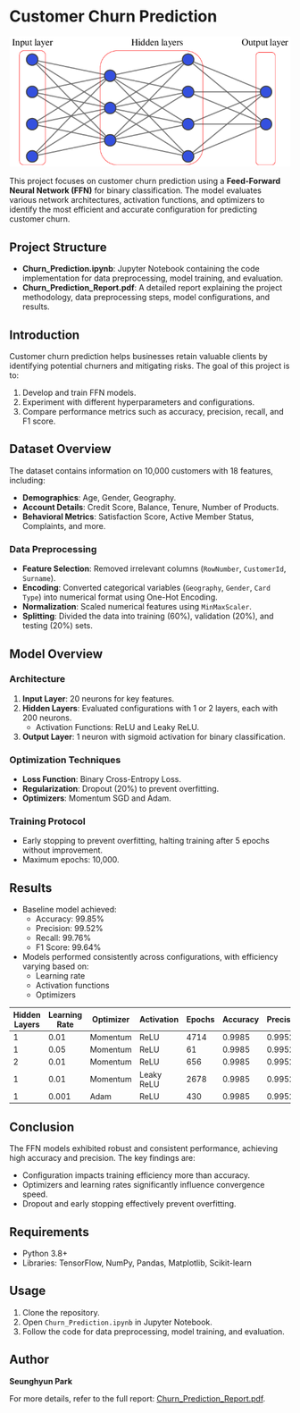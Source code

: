 # Customer Churn Prediction

![Feed-Forward Neural Network](images/FFN.png)

This project focuses on customer churn prediction using a **Feed-Forward Neural Network (FFN)** for binary classification. The model evaluates various network architectures, activation functions, and optimizers to identify the most efficient and accurate configuration for predicting customer churn.

## Project Structure

- **Churn_Prediction.ipynb**: Jupyter Notebook containing the code implementation for data preprocessing, model training, and evaluation.
- **Churn_Prediction_Report.pdf**: A detailed report explaining the project methodology, data preprocessing steps, model configurations, and results.

## Introduction

Customer churn prediction helps businesses retain valuable clients by identifying potential churners and mitigating risks. The goal of this project is to:

1. Develop and train FFN models.
2. Experiment with different hyperparameters and configurations.
3. Compare performance metrics such as accuracy, precision, recall, and F1 score.

## Dataset Overview

The dataset contains information on 10,000 customers with 18 features, including:

- **Demographics**: Age, Gender, Geography.
- **Account Details**: Credit Score, Balance, Tenure, Number of Products.
- **Behavioral Metrics**: Satisfaction Score, Active Member Status, Complaints, and more.

### Data Preprocessing

- **Feature Selection**: Removed irrelevant columns (`RowNumber`, `CustomerId`, `Surname`).
- **Encoding**: Converted categorical variables (`Geography`, `Gender`, `Card Type`) into numerical format using One-Hot Encoding.
- **Normalization**: Scaled numerical features using `MinMaxScaler`.
- **Splitting**: Divided the data into training (60%), validation (20%), and testing (20%) sets.

## Model Overview

### Architecture

1. **Input Layer**: 20 neurons for key features.
2. **Hidden Layers**: Evaluated configurations with 1 or 2 layers, each with 200 neurons.
   - Activation Functions: ReLU and Leaky ReLU.
3. **Output Layer**: 1 neuron with sigmoid activation for binary classification.

### Optimization Techniques

- **Loss Function**: Binary Cross-Entropy Loss.
- **Regularization**: Dropout (20%) to prevent overfitting.
- **Optimizers**: Momentum SGD and Adam.

### Training Protocol

- Early stopping to prevent overfitting, halting training after 5 epochs without improvement.
- Maximum epochs: 10,000.

## Results

- Baseline model achieved:
  - Accuracy: 99.85%
  - Precision: 99.52%
  - Recall: 99.76%
  - F1 Score: 99.64%
- Models performed consistently across configurations, with efficiency varying based on:
  - Learning rate
  - Activation functions
  - Optimizers

| Hidden Layers | Learning Rate | Optimizer | Activation | Epochs | Accuracy | Precision | Recall | F1   |
|---------------|---------------|-----------|------------|--------|----------|-----------|--------|-------|
| 1             | 0.01          | Momentum  | ReLU       | 4714   | 0.9985   | 0.9952    | 0.9976 | 0.9964 |
| 1             | 0.05          | Momentum  | ReLU       | 61     | 0.9985   | 0.9952    | 0.9976 | 0.9964 |
| 2             | 0.01          | Momentum  | ReLU       | 656    | 0.9985   | 0.9952    | 0.9976 | 0.9964 |
| 1             | 0.01          | Momentum  | Leaky ReLU | 2678   | 0.9985   | 0.9952    | 0.9976 | 0.9964 |
| 1             | 0.001         | Adam      | ReLU       | 430    | 0.9985   | 0.9952    | 0.9976 | 0.9964 |

## Conclusion

The FFN models exhibited robust and consistent performance, achieving high accuracy and precision. The key findings are:

- Configuration impacts training efficiency more than accuracy.
- Optimizers and learning rates significantly influence convergence speed.
- Dropout and early stopping effectively prevent overfitting.

## Requirements

- Python 3.8+
- Libraries: TensorFlow, NumPy, Pandas, Matplotlib, Scikit-learn

## Usage

1. Clone the repository.
2. Open `Churn_Prediction.ipynb` in Jupyter Notebook.
3. Follow the code for data preprocessing, model training, and evaluation.

## Author

**Seunghyun Park**

For more details, refer to the full report: [Churn_Prediction_Report.pdf](./Churn_Prediction_Report.pdf).

